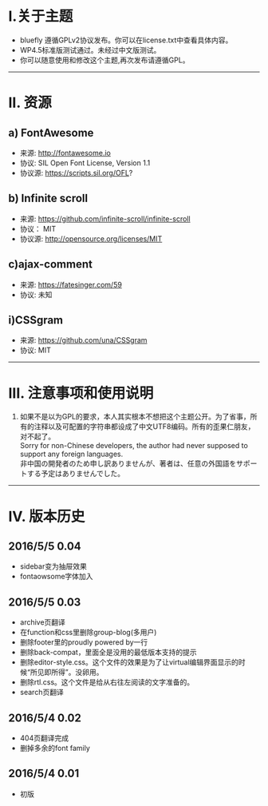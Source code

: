 # I.关于主题 #

- bluefly 遵循GPLv2协议发布。你可以在license.txt中查看具体内容。
- WP4.5标准版测试通过。未经过中文版测试。
- 你可以随意使用和修改这个主题,再次发布请遵循GPL。

----------

# II. 资源 #

## a) FontAwesome ##
- 来源: http://fontawesome.io
- 协议: SIL Open Font License, Version 1.1
- 协议源: https://scripts.sil.org/OFL?

## b) Infinite scroll ##
- 来源: https://github.com/infinite-scroll/infinite-scroll
- 协议： MIT
- 协议源: http://opensource.org/licenses/MIT

## c)ajax-comment ##
- 来源: https://fatesinger.com/59
- 协议: 未知

## i)CSSgram ##
- 来源: https://github.com/una/CSSgram
- 协议: MIT

----------

# III. 注意事项和使用说明 #
1. 如果不是以为GPL的要求，本人其实根本不想把这个主题公开。为了省事，所有的注释以及可配置的字符串都设成了中文UTF8编码。所有的歪果仁朋友，对不起了。    
	Sorry for non-Chinese developers, the author had never supposed to support any foreign languages.     
	非中国の開発者のため申し訳ありませんが、著者は、任意の外国語をサポートする予定はありませんでした。



----------

# IV. 版本历史 #

## 2016/5/5 0.04 ##
- sidebar变为抽屉效果
- fontaowsome字体加入

## 2016/5/5 0.03 ##

- archive页翻译
- 在function和css里删除group-blog(多用户)
- 删除footer里的proudly powered by一行
- 删除back-compat，里面全是没用的最低版本支持的提示
- 删除editor-style.css。这个文件的效果是为了让virtual编辑界面显示的时候“所见即所得”。没卵用。
- 删除rtl.css。这个文件是给从右往左阅读的文字准备的。
- search页翻译

## 2016/5/4 0.02 ##

- 404页翻译完成
- 删掉多余的font family

## 2016/5/4 0.01 ##

- 初版
